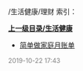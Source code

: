 /生活健康/理财 索引：


**[上一级目录/生活健康](/生活健康/index.md)**

- [简单做家庭月账单](/生活健康/理财/简单做家庭月账单.md)


<font size=2 color='grey'> 2019-10-22 17:43 </font>